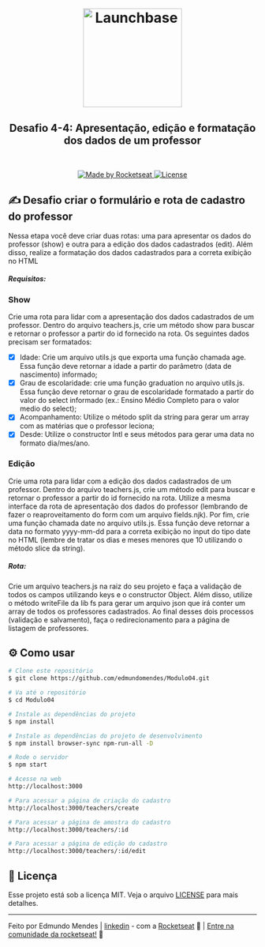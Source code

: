 <h1 align="center">
    <img alt="Launchbase" src="https://storage.googleapis.com/golden-wind/bootcamp-launchbase/logo.png" width="200px" />
</h1>

<h2 align="center">
 Desafio 4-4: Apresentação, edição e formatação dos dados de um professor
</h2>
<br>  
<p align="center">

  <a href="https://rocketseat.com.br">
    <img alt="Made by Rocketseat" src="https://img.shields.io/badge/made%20by-Rocketseat-%23F8952D">
  </a>

  <a href="LICENSE" >
    <img alt="License" src="https://img.shields.io/badge/license-MIT-%23F8952D">
  </a>

</p>

## ✍ Desafio criar o formulário e rota de cadastro do professor

Nessa etapa você deve criar duas rotas: uma para apresentar os dados do professor (show) e outra para a edição dos dados cadastrados (edit). Além disso, realize a formatação dos dados cadastrados para a correta exibição no HTML

##### Requisitos:
### Show

Crie uma rota para lidar com a apresentação dos dados cadastrados de um professor. Dentro do arquivo teachers.js, crie um método show para buscar e retornar o professor a partir do id fornecido na rota. Os seguintes dados precisam ser formatados:

- [x] Idade: Crie um arquivo utils.js que exporta uma função chamada age. Essa função deve retornar a idade a partir do parâmetro (data de nascimento) informado;
- [x] Grau de escolaridade: crie uma função graduation no arquivo utils.js. Essa função deve retornar o grau de escolaridade formatado a partir do valor do select informado (ex.: Ensino Médio Completo para o valor medio do select);
- [x] Acompanhamento: Utilize o método split da string para gerar um array com as matérias que o professor leciona;
- [x] Desde: Utilize o constructor Intl e seus métodos para gerar uma data no formato dia/mes/ano.
### Edição

Crie uma rota para lidar com a edição dos dados cadastrados de um professor. Dentro do arquivo teachers.js, crie um método edit para buscar e retornar o professor a partir do id fornecido na rota. Utilize a mesma interface da rota de apresentação dos dados do professor (lembrando de fazer o reaproveitamento do form com um arquivo fields.njk). Por fim, crie uma função chamada date no arquivo utils.js. Essa função deve retornar a data no formato yyyy-mm-dd para a correta exibição no input do tipo date no HTML (lembre de tratar os dias e meses menores que 10 utilizando o método slice da string).
##### Rota:
Crie um arquivo teachers.js na raiz do seu projeto e faça a validação de todos os campos utilizando keys e o constructor Object. Além disso, utilize o método writeFile da lib fs para gerar um arquivo json que irá conter um array de todos os professores cadastrados. Ao final desses dois processos (validação e salvamento), faça o redirecionamento para a página de listagem de professores.
## :gear: Como usar
```bash
# Clone este repositório
$ git clone https://github.com/edmundomendes/Modulo04.git

# Va até o repositório
$ cd Modulo04

# Instale as dependências do projeto
$ npm install

# Instale as dependências do projeto de desenvolvimento
$ npm install browser-sync npm-run-all -D   

# Rode o servidor
$ npm start

# Acesse na web
http://localhost:3000

# Para acessar a página de criação do cadastro
http://localhost:3000/teachers/create

# Para acessar a página de amostra do cadastro
http://localhost:3000/teachers/:id

# Para acessar a página de edição do cadastro
http://localhost:3000/teachers/:id/edit
```

## :memo: Licença

Esse projeto está sob a licença MIT. Veja o arquivo [LICENSE](/LICENSE) para mais detalhes.

---

Feito por Edmundo Mendes | [linkedin](https://www.linkedin.com/in/edmundo-mendes/) - com a [Rocketseat](https://rocketseat.com.br) :rocket: | [Entre na comunidade da rocketseat!](https://discordapp.com/invite/gCRAFhc) :purple_heart: